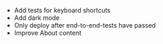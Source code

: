 - Add tests for keyboard shortcuts
- Add dark mode
- Only deploy after end-to-end-tests have passed
- Improve About content
